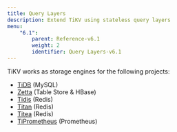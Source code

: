 ```yaml
---
title: Query Layers
description: Extend TiKV using stateless query layers
menu:
    "6.1":
        parent: Reference-v6.1
        weight: 2
        identifier: Query Layers-v6.1
---
```


TiKV works as storage engines for the following projects:

* [TiDB](https://github.com/pingcap/tidb) (MySQL)
* [Zetta](https://github.com/zhihu/zetta) (Table Store & HBase)
* [Tidis](https://github.com/yongman/tidis) (Redis)
* [Titan](https://github.com/distributedio/titan) (Redis)
* [Titea](https://github.com/gengmei-tech/titea) (Redis)
* [TiPrometheus](https://github.com/bragfoo/TiPrometheus) (Prometheus)
